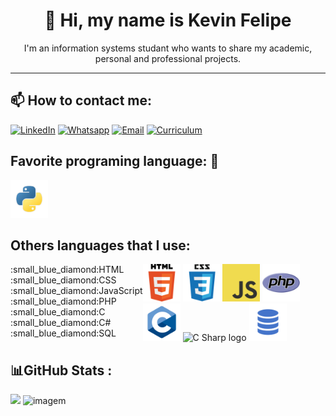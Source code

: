 <div align="center">
  
# 👋 Hi, my name is Kevin Felipe
<p>
  I'm an information systems studant who wants to share my academic, personal and professional projects.
</p>
</div>
<hr/>

<h2>📫 How to contact me:</h2> 

<a href="https://linkedin.com/in/kevin-felipe-2b4678217">![LinkedIn](https://img.shields.io/badge/LinkedIn-%230077B5.svg?logo=linkedin&logoColor=white&style=for-the-badge)<a>
<a href="https://wa.me/5511964011493">![Whatsapp](https://img.shields.io/badge/Whatsapp-008000?logo=whatsapp&logoColor=white&style=for-the-badge)</a>
<a href="mailto:kevinfelipe.gr@gmail.com">![Email](https://img.shields.io/badge/Email-8b0000?logo=gmail&logoColor=white&style=for-the-badge)</a>
<a href="https://drive.google.com/file/d/1WvvMceGBXRiVinVh13XPyZ8_I7EkylXs/view?usp=share_link">![Curriculum](https://img.shields.io/badge/Curriculum-%230011B5?logo=microsoft-word&logoColor=white&style=for-the-badge)</a>
  
## Favorite programing language: :snake:
<img src="https://raw.githubusercontent.com/github/explore/80688e429a7d4ef2fca1e82350fe8e3517d3494d/topics/python/python.png" height="60px" width="60px"/>

## Others languages that I use:
<div style="display:flex;">
  <div width="500px">
    :small_blue_diamond:HTML<br />
    :small_blue_diamond:CSS<br />
    :small_blue_diamond:JavaScript<br />
    :small_blue_diamond:PHP<br />
    :small_blue_diamond:C<br />
    :small_blue_diamond:C#<br />
    :small_blue_diamond:SQL
  </div>
  <div>
    <img src="https://raw.githubusercontent.com/github/explore/80688e429a7d4ef2fca1e82350fe8e3517d3494d/topics/html/html.png" alt="HTML logo" height="60px"/>
    <img src="https://raw.githubusercontent.com/github/explore/80688e429a7d4ef2fca1e82350fe8e3517d3494d/topics/css/css.png" alt="CSS logo" height="60px"/>
    <img src="https://raw.githubusercontent.com/github/explore/80688e429a7d4ef2fca1e82350fe8e3517d3494d/topics/javascript/javascript.png" alt="JavaScript logo" height="60px"/>
    <img src="https://raw.githubusercontent.com/github/explore/ccc16358ac4530c6a69b1b80c7223cd2744dea83/topics/php/php.png" alt="PHP logo" height="60px"/>
    <img src="https://raw.githubusercontent.com/github/explore/f3e22f0dca2be955676bc70d6214b95b13354ee8/topics/c/c.png" alt="C logo" height="60px"/>
    <img src="https://growiz.com.br/wp-content/uploads/2020/08/kisspng-c-programming-language-logo-microsoft-visual-stud-atlas-portfolio-5b899192d7c600.1628571115357423548838.png" alt="C Sharp logo" height="60px"/>
    <img src="https://raw.githubusercontent.com/github/explore/80688e429a7d4ef2fca1e82350fe8e3517d3494d/topics/sql/sql.png" alt="Structured Query Language logo" height="60px"/>
  </div>
</div>


## 📊GitHub Stats :
<div>
  <img src="https://github-readme-stats.vercel.app/api?username=KevinFGR&theme=transparent&hide_border=true&count_private=true" height="200px"/>
  <img src="https://github-readme-stats.vercel.app/api/top-langs/?username=KevinFGR&theme=transparent&hide_border=true&include_all_commits=true&count_private=true&layout=compact" alt="imagem" height="150px"/>
  

</div>
